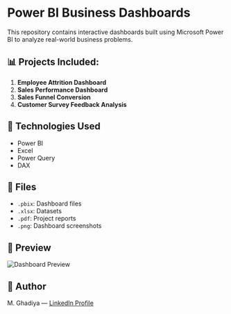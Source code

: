 # Power BI Business Dashboards

This repository contains interactive dashboards built using Microsoft Power BI to analyze real-world business problems.

## 📊 Projects Included:
1. **Employee Attrition Dashboard**
2. **Sales Performance Dashboard**
3. **Sales Funnel Conversion**
4. **Customer Survey Feedback Analysis**

## 🔧 Technologies Used
- Power BI
- Excel
- Power Query
- DAX

## 📄 Files
- `.pbix`: Dashboard files
- `.xlsx`: Datasets
- `.pdf`: Project reports
- `.png`: Dashboard screenshots

## 🔗 Preview
![Dashboard Preview](images/attrition_dashboard.png)

## 🚀 Author
M. Ghadiya — [LinkedIn Profile](https://www.linkedin.com/in/meet-ghadiya-9b7b19273/)
